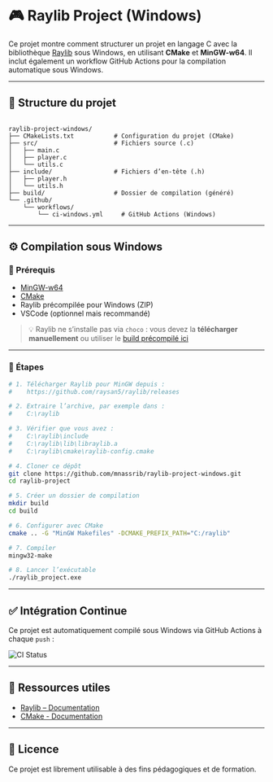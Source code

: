 # 🎮 Raylib Project (Windows)

Ce projet montre comment structurer un projet en langage C avec la bibliothèque [Raylib](https://www.raylib.com/) sous Windows, en utilisant **CMake** et **MinGW-w64**. Il inclut également un workflow GitHub Actions pour la compilation automatique sous Windows.

---

## 📁 Structure du projet

```

raylib-project-windows/
├── CMakeLists.txt           # Configuration du projet (CMake)
├── src/                     # Fichiers source (.c)
│   ├── main.c
│   ├── player.c
│   └── utils.c
├── include/                 # Fichiers d’en-tête (.h)
│   ├── player.h
│   └── utils.h
├── build/                   # Dossier de compilation (généré)
└── .github/
    └── workflows/
        └── ci-windows.yml     # GitHub Actions (Windows)

````

---

## ⚙️ Compilation sous Windows

### 📌 Prérequis

- [MinGW-w64](https://www.mingw-w64.org/)
- [CMake](https://cmake.org/)
- Raylib précompilée pour Windows (ZIP)
- VSCode (optionnel mais recommandé)

> 💡 Raylib ne s’installe pas via `choco` : vous devez la **télécharger manuellement** ou utiliser le [build précompilé ici](https://github.com/raysan5/raylib/releases)

---

### 🧱 Étapes

```bash
# 1. Télécharger Raylib pour MinGW depuis :
#    https://github.com/raysan5/raylib/releases

# 2. Extraire l’archive, par exemple dans :
#    C:\raylib

# 3. Vérifier que vous avez :
#    C:\raylib\include
#    C:\raylib\lib\libraylib.a
#    C:\raylib\cmake\raylib-config.cmake

# 4. Cloner ce dépôt
git clone https://github.com/mnassrib/raylib-project-windows.git
cd raylib-project

# 5. Créer un dossier de compilation
mkdir build
cd build

# 6. Configurer avec CMake
cmake .. -G "MinGW Makefiles" -DCMAKE_PREFIX_PATH="C:/raylib"

# 7. Compiler
mingw32-make

# 8. Lancer l’exécutable
./raylib_project.exe
```

---

## ✅ Intégration Continue

Ce projet est automatiquement compilé sous Windows via GitHub Actions à chaque `push` :

![CI Status](https://github.com/mnassrib/raylib-project-windows/actions/workflows/ci-windows.yml/badge.svg)

---

## 📄 Ressources utiles

* [Raylib – Documentation](https://www.raylib.com/)
* [CMake - Documentation](https://cmake.org/documentation/)

---

## 📜 Licence

Ce projet est librement utilisable à des fins pédagogiques et de formation.
